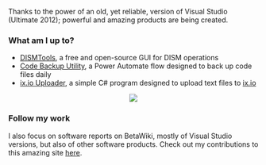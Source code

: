 <!--
**CodingWonders/CodingWonders** is a ✨ _special_ ✨ repository because its `README.md` (this file) appears on your GitHub profile.

Here are some ideas to get you started:

- 🔭 I’m currently working on ...
- 🌱 I’m currently learning ...
- 👯 I’m looking to collaborate on ...
- 🤔 I’m looking for help with ...
- 💬 Ask me about ...
- 📫 How to reach me: ...
- 😄 Pronouns: ...
- ⚡ Fun fact: ...
-->

Thanks to the power of an old, yet reliable, version of Visual Studio (Ultimate 2012); powerful and amazing products are being created.

### What am I up to?
- [DISMTools](https://github.com/CodingWonders/DISMTools), a free and open-source GUI for DISM operations
- [Code Backup Utility](https://github.com/CodingWonders/code-backup-util), a Power Automate flow designed to back up code files daily
- [ix.io Uploader](https://github.com/CodingWonders/ix-uploader), a simple C# program designed to upload text files to [ix.io](http://ix.io)

<p align="center">
  <img src="https://github.com/CodingWonders/CodingWonders/assets/101426328/173a6ed0-776b-42d3-9f4f-cb4d2f02a9da">
</p>

### Follow my work
I also focus on software reports on BetaWiki, mostly of Visual Studio versions, but also of other software products. Check out my contributions to this amazing site [here](https://betawiki.net/wiki/Special:Contributions/BetaReporter).
